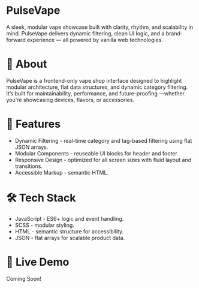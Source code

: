 # PulseVape
A sleek, modular vape showcase built with clarity, rhythm, and scalability in mind. PulseVape delivers dynamic filtering, clean UI logic, and a brand-forward experience — all powered by vanilla web technologies.

# 📖 About
PulseVape is a frontend-only vape shop interface designed to highlight modular architecture, flat data structures, and dynamic category filtering. It’s built for maintainability, performance, and future-proofing  —whether you're showcasing devices, flavors, or accessories.

# 🚀 Features 
- Dynamic Filtering - real-time category and tag-based filtering using flat JSON arrays.
- Modular Components - reuseable UI blocks for header and footer. 
- Responsive Design - optimized for all screen sizes with fluid layout and transitions.
- Accessible Markup - semantic HTML.

# 🛠️ Tech Stack
- JavaScript - ES6+ logic and event handling.
- SCSS - modular styling.
- HTML - semantic structure for accessibility.
- JSON - flat arrays for scalable product data.

# 🔗 Live Demo
Coming Soon!
